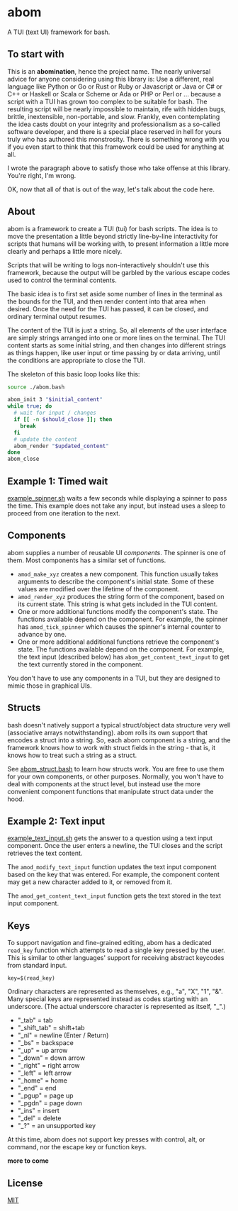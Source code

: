 # abom

A TUI (text UI) framework for bash.

## To start with

This is an **abomination**, hence the project name. The nearly universal advice for anyone considering using this library is: Use a different, real language like Python or Go or Rust or Ruby or Javascript or Java or C# or C++ or Haskell or Scala or Scheme or Ada or PHP or Perl or ... because a script with a TUI has grown too complex to be suitable for bash. The resulting script will be nearly impossible to maintain, rife with hidden bugs, brittle, inextensible, non-portable, and slow. Frankly, even contemplating the idea casts doubt on your integrity and professionalism as a so-called software developer, and there is a special place reserved in hell for yours truly who has authored this monstrosity. There is something wrong with you if you even start to think that this framework could be used for anything at all.

I wrote the paragraph above to satisfy those who take offense at this library. You're right, I'm wrong.

OK, now that all of that is out of the way, let's talk about the code here.

## About

abom is a framework to create a TUI (tui) for bash scripts. The idea is to move the presentation a little beyond strictly line-by-line interactivity for scripts that humans will be working with, to present information a little more clearly and perhaps a little more nicely.

Scripts that will be writing to logs non-interactively shouldn't use this framework, because the output will be garbled by the various escape codes used to control the terminal contents.

The basic idea is to first set aside some number of lines in the terminal as the bounds for the TUI, and then render content into that area when desired. Once the need for the TUI has passed, it can be closed, and ordinary terminal output resumes.

The content of the TUI is just a string. So, all elements of the user interface are simply strings arranged into one or more lines on the terminal. The TUI content starts as some initial string, and then changes into different strings as things happen, like user input or time passing by or data arriving, until the conditions are appropriate to close the TUI.

The skeleton of this basic loop looks like this:

```bash
source ./abom.bash

abom_init 3 "$initial_content"
while true; do
  # wait for input / changes
  if [[ -n $should_close ]]; then
    break
  fi
  # update the content
  abom_render "$updated_content"
done
abom_close
```

## Example 1: Timed wait

[example_spinner.sh](examples/example_spinner.sh) waits a few seconds while displaying a spinner to pass the time. This example does not take any input, but instead uses a sleep to proceed from one iteration to the next.

## Components

abom supplies a number of reusable UI _components_. The spinner is one of them. Most components has a similar set of functions.

* `amod_make_xyz` creates a new component. This function usually takes arguments to describe the component's initial state. Some of these values are modified over the lifetime of the component.
* `amod_render_xyz` produces the string form of the component, based on its current state. This string is what gets included in the TUI content.
* One or more additional functions modify the component's state. The functions available depend on the component. For example, the spinner has `amod_tick_spinner` which causes the spinner's internal counter to advance by one.
* One or more additional additional functions retrieve the component's state. The functions available depend on the component. For example, the text input (described below) has `abom_get_content_text_input` to get the text currently stored in the component.

You don't have to use any components in a TUI, but they are designed to mimic those in graphical UIs.

## Structs

bash doesn't natively support a typical struct/object data structure very well (associative arrays notwithstanding). abom rolls its own support that encodes a struct into a string. So, each abom component is a string, and the framework knows how to work with struct fields in the string - that is, it knows how to treat such a string as a struct.

See [abom_struct.bash](abom_struct.sh) to learn how structs work. You are free to use them for your own components, or other purposes. Normally, you won't have to deal with components at the struct level, but instead use the more convenient component functions that manipulate struct data under the hood.

## Example 2: Text input

[example_text_input.sh](examples/example_text_input.sh) gets the answer to a question using a text input component. Once the user enters a newline, the TUI closes and the script retrieves the text content.

The `amod_modify_text_input` function updates the text input component based on the key that was entered. For example, the component content may get a new character added to it, or removed from it.

The `amod_get_content_text_input` function gets the text stored in the text input component.

## Keys

To support navigation and fine-grained editing, abom has a dedicated `read_key` function which attempts to read a single key pressed by the user. This is similar to other languages' support for receiving abstract keycodes from standard input.

```
key=$(read_key)
```

Ordinary characters are represented as themselves, e.g., "a", "X", "1", "&". Many special keys are represented instead as codes starting with an underscore. (The actual underscore character is represented as itself, "\_".)

* "\_tab" = tab
* "\_shift_tab" = shift+tab
* "\_nl" = newline (Enter / Return)
* "\_bs" = backspace
* "\_up" = up arrow
* "\_down" = down arrow
* "\_right" = right arrow
* "\_left" = left arrow
* "\_home" = home
* "\_end" = end
* "\_pgup" = page up
* "\_pgdn" = page down
* "\_ins" = insert
* "\_del" = delete
* "\_?" = an unsupported key

At this time, abom does not support key presses with control, alt, or command, nor the escape key or function keys.

**more to come**

## License

[MIT](LICENSE.md)
